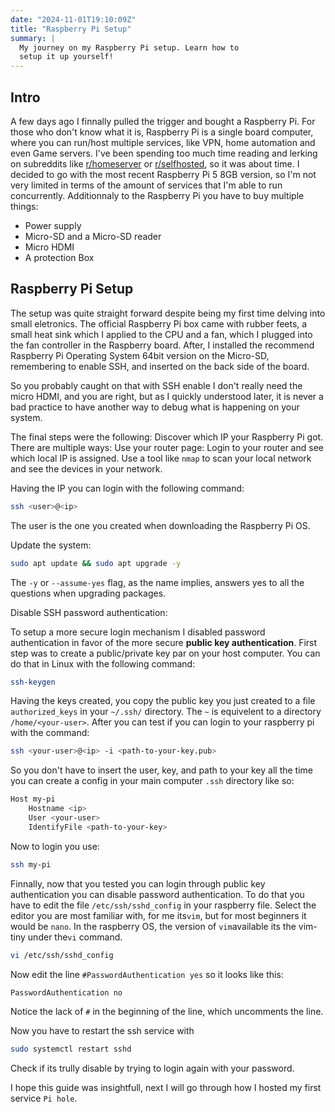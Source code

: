 ```yaml
---
date: "2024-11-01T19:10:09Z"
title: "Raspberry Pi Setup"
summary: |
  My journey on my Raspberry Pi setup. Learn how to 
  setup it up yourself!
---
```


## Intro

A few days ago I finnally pulled the trigger and bought a Raspberry Pi. For those who don't know what it is,
Raspberry Pi is a single board computer, where you can run/host multiple services, like VPN, home automation and even Game servers.
I've been spending too much time reading and lerking on subreddits like [r/homeserver](https://www.reddit.com/r/HomeServer/) or [r/selfhosted](https://www.reddit.com/r/selfhosted), so
it was about time. I decided to go with the most recent Raspberry Pi 5 8GB version, so I'm not very limited in terms of
the amount of services that I'm able to run concurrently. Additionnaly to the Raspberry Pi you have to buy multiple things:

- Power supply
- Micro-SD and a Micro-SD reader
- Micro HDMI
- A protection Box

## Raspberry Pi Setup

The setup was quite straight forward despite being my first time delving into small eletronics. The official Raspberry Pi box came with
rubber feets, a small heat sink which I applied to the CPU and a fan, which I plugged into the fan controller in the Raspberry board.
After, I installed the recommend Raspberry Pi Operating System 64bit version on the Micro-SD, remembering to enable SSH, and inserted on the back side of the board.

So you probably caught on that with SSH enable I don't really need the micro HDMI, and you are right, but as I quickly understood later,
it is never a bad practice to have another way to debug what is happening on your system.

The final steps were the following:
Discover which IP your Raspberry Pi got. There are multiple ways:
Use your router page: Login to your router and see which local IP is assigned.
Use a tool like `nmap` to scan your local network and see the devices in your network.

Having the IP you can login with the following command:

```bash
ssh <user>@<ip>
```

The user is the one you created when downloading the Raspberry Pi OS.

Update the system:

```bash
sudo apt update && sudo apt upgrade -y
```

The `-y` or `--assume-yes` flag, as the name implies, answers yes to all the questions when upgrading packages.

Disable SSH password authentication:

To setup a more secure login mechanism I disabled password authentication in favor of the more secure **public key authentication**.
First step was to create a public/private key par on your host computer. You can do that in Linux with the following command:

```bash
ssh-keygen
```

Having the keys created, you copy the public key you just created to a file `authorized_keys` in your `~/.ssh/` directory. The `~` is
equivelent to a directory `/home/<your-user>`. After you can test if you can login to your raspberry pi with the command:

```bash
ssh <your-user>@<ip> -i <path-to-your-key.pub>
```

So you don't have to insert the user, key, and path to your key all the time you can create a config in your main computer `.ssh` directory like so:

```bash
Host my-pi
    Hostname <ip>
    User <your-user>
    IdentifyFile <path-to-your-key>
```

Now to login you use:

```bash
ssh my-pi
```

Finnally, now that you tested you can login through public key authentication you can disable password authentication. To do that you
have to edit the file `/etc/ssh/sshd_config` in your raspberry file. Select the editor you are most familiar with, for me its`vim`, but for most beginners
it would be `nano`. In the raspberry OS, the version of `vim`available its the vim-tiny under the`vi` command.

```bash
vi /etc/ssh/sshd_config
```

Now edit the line `#PasswordAuthentication yes` so it looks like this:

```bash
PasswordAuthentication no
```

Notice the lack of `#` in the beginning of the line, which uncomments the line.

Now you have to restart the ssh service with

```bash
sudo systemctl restart sshd
```

Check if its trully disable by trying to login again with your password.

I hope this guide was insightfull, next I will go through how I hosted my first service `Pi hole`.
